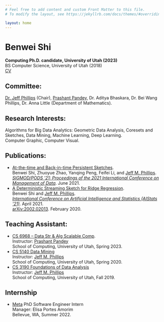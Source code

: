 ```yaml
---
# Feel free to add content and custom Front Matter to this file.
# To modify the layout, see https://jekyllrb.com/docs/themes/#overriding-theme-defaults

layout: home
---
```


# Benwei Shi

**Computing Ph.D. candidate, University of Utah (2023)**  
BS Computer Science, University of Utah (2018)  
[CV](./assets/benwei_cv.pdf)

## Committee:
[Dr. Jeff Phillips](https://www.cs.utah.edu/~jeffp/) (Chair), [Prashant Pandey](http://prashantpandey.github.io/), Dr. Aditya Bhaskara, Dr. Bei Wang Phillips, Dr. Anna Little (Department of Mathematics).

## Research Interests:

Algorithms for Big Data Analytics: Geometric Data Analysis, Coresets and Sketches, Data Mining, Machine Learning, Deep Learning. <br>
Computer Graphic, Computer Visual.

## Publications:
- [At-the-time and Back-in-time Persistent Sketches](./assets/papers/ATTP_sigmod21.pdf).  
  Benwei Shi, Zhuoyue Zhao, Yanqing Peng, Feifei Li, and [Jeff M. Phillips](https://www.cs.utah.edu/~jeffp/).  
  [*SIGMOD/PODS '21: Proceedings of the 2021 International Conference on Management of Data*](https://dl.acm.org/doi/abs/10.1145/3448016.3452802). June 2021.
- [A Deterministic Streaming Sketch for Ridge Regression](./assets/papers/FDRR_aistats21.pdf).  
  Benwei Shi and [Jeff M. Phillips](https://www.cs.utah.edu/~jeffp/).  
  [*International Conference on Artificial Intelligence and Statistics (AIStats '21)*](http://proceedings.mlr.press/v130/shi21b.html). April 2021.  
  [arXiv:2002.02013](https://arxiv.org/abs/2002.02013). February 2020.

## Teaching Assistant:
- [CS 6968 – Data Str & Alg Scalable Comp](https://users.cs.utah.edu/~pandey/courses/cs6968/spring23/index.html).  
  Instructor: [Prashant Pandey](http://prashantpandey.github.io/)  
  School of Computing, University of Utah, Spring 2023.
- [CS 5140 Data Mining](https://www.cs.utah.edu/~jeffp/teaching/cs5140-S20/cs5140.html)  
  Instructor: [Jeff M. Phillips](https://www.cs.utah.edu/~jeffp/)  
  School of Computing, University of Utah, Spring 2020.
- [CS 3190 Foundations of Data Analysis ](https://www.cs.utah.edu/~jeffp/teaching/FoDA-2019/FoDA.html)  
  Instructor: [Jeff M. Phillips](https://www.cs.utah.edu/~jeffp/)  
  School of Computing, University of Utah, Fall 2019.

## Internship
- [Meta](https://www.metacareers.com) PhD Software Engineer Intern  
  Manager: Elisa Portes Amorim  
  Bellevue, WA, Summer 2022.
